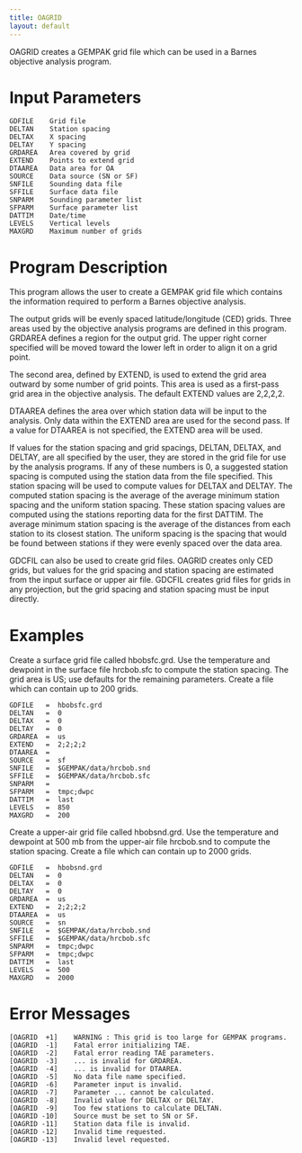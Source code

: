 ```yaml
---
title: OAGRID
layout: default
---
```


OAGRID creates a GEMPAK grid file which can be used in a Barnes
objective analysis program.

# Input Parameters
 
	GDFILE    Grid file
	DELTAN    Station spacing
	DELTAX    X spacing
	DELTAY    Y spacing
	GRDAREA   Area covered by grid
	EXTEND    Points to extend grid
	DTAAREA   Data area for OA
	SOURCE    Data source (SN or SF)
	SNFILE    Sounding data file
	SFFILE    Surface data file
	SNPARM    Sounding parameter list
	SFPARM    Surface parameter list
	DATTIM    Date/time
	LEVELS    Vertical levels
	MAXGRD    Maximum number of grids
 
 

# Program Description
 
This program allows the user to create a GEMPAK grid file
which contains the information required to perform a Barnes
objective analysis.

The output grids will be evenly spaced latitude/longitude
(CED) grids.  Three areas used by the objective analysis
programs are defined in this program.  GRDAREA defines a
region for the output grid.  The upper right corner
specified will be moved toward the lower left in order
to align it on a grid point.

The second area, defined by EXTEND, is used to extend the
grid area outward by some number of grid points.  This area
is used as a first-pass grid area in the objective analysis.
The default EXTEND values are 2,2,2,2.

DTAAREA defines the area over which station data will be
input to the analysis.  Only data within the EXTEND area are
used for the second pass.  If a value for DTAAREA is not
specified, the EXTEND area will be used.

If values for the station spacing and grid spacings, DELTAN,
DELTAX, and DELTAY, are all specified by the user, they are
stored in the grid file for use by the analysis programs.  If
any of these numbers is 0, a suggested station spacing is
computed using the station data from the file specified.  This
station spacing will be used to compute values for DELTAX and
DELTAY.  The computed station spacing is the average of the
average minimum station spacing and the uniform station
spacing.  These station spacing values are computed using the
stations reporting data for the first DATTIM.  The average
minimum station spacing is the average of the distances from
each station to its closest station.  The uniform spacing is
the spacing that would be found between stations if they were
evenly spaced over the data area.

GDCFIL can also be used to create grid files.  OAGRID creates
only CED grids, but values for the grid spacing and station
spacing are estimated from the input surface or upper air file.
GDCFIL creates grid files for grids in any projection, but
the grid spacing and station spacing must be input directly.

 
# Examples
 
Create a surface grid file called hbobsfc.grd.  Use the
	temperature and dewpoint in the surface file hrcbob.sfc to
	compute the station spacing.  The grid area is US; use
	defaults for the remaining parameters.  Create a file which
	can contain up to 200 grids.

	GDFILE	 =  hbobsfc.grd
	DELTAN	 =  0
	DELTAX	 =  0
	DELTAY	 =  0
	GRDAREA	 =  us
	EXTEND	 =  2;2;2;2
	DTAAREA	 =
	SOURCE	 =  sf
	SNFILE	 =  $GEMPAK/data/hrcbob.snd
	SFFILE	 =  $GEMPAK/data/hrcbob.sfc
	SNPARM	 =
	SFPARM	 =  tmpc;dwpc
	DATTIM	 =  last
	LEVELS	 =  850
	MAXGRD	 =  200

Create a upper-air grid file called hbobsnd.grd.  Use the
	temperature and dewpoint at 500 mb from the upper-air file
	hrcbob.snd to compute the station spacing.  Create a file
	which can contain up to 2000 grids.

	GDFILE	 =  hbobsnd.grd
	DELTAN	 =  0
	DELTAX	 =  0
	DELTAY	 =  0
	GRDAREA	 =  us
	EXTEND	 =  2;2;2;2
	DTAAREA	 =  us
	SOURCE	 =  sn
	SNFILE	 =  $GEMPAK/data/hrcbob.snd
	SFFILE	 =  $GEMPAK/data/hrcbob.sfc
	SNPARM	 =  tmpc;dwpc
	SFPARM	 =  tmpc;dwpc
	DATTIM	 =  last
	LEVELS	 =  500
	MAXGRD	 =  2000

# Error Messages
 
	[OAGRID  +1]    WARNING : This grid is too large for GEMPAK programs.
	[OAGRID  -1]    Fatal error initializing TAE.
	[OAGRID  -2]    Fatal error reading TAE parameters.
	[OAGRID  -3]    ... is invalid for GRDAREA.
	[OAGRID  -4]    ... is invalid for DTAAREA.
	[OAGRID  -5]    No data file name specified.
	[OAGRID  -6]    Parameter input is invalid.
	[OAGRID  -7]    Parameter ... cannot be calculated.
	[OAGRID  -8]    Invalid value for DELTAX or DELTAY.
	[OAGRID  -9]    Too few stations to calculate DELTAN.
	[OAGRID -10]    Source must be set to SN or SF.
	[OAGRID -11]    Station data file is invalid.
	[OAGRID -12]    Invalid time requested.
	[OAGRID -13]    Invalid level requested.
